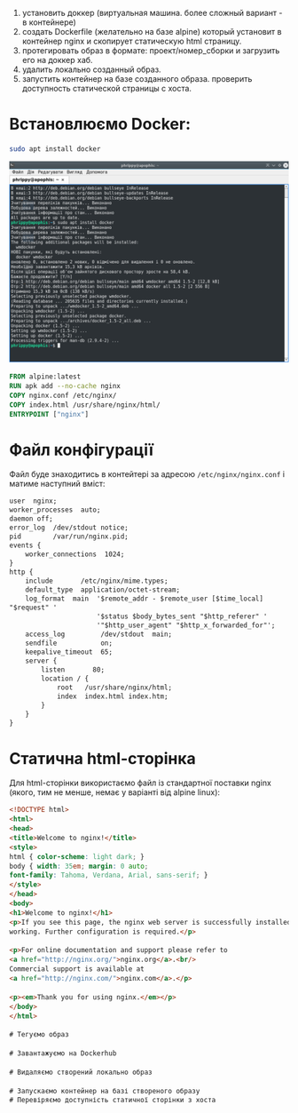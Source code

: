 1. установить доккер (виртуальная машина. более сложный вариант - в контейнере)
2. создать Dockerfile (желательно на базе alpine) который установит в контейнер nginx и скопирует статическую html страницу.
3. протегировать образ в формате: проект/номер_сборки и загрузить его на доккер хаб.
4. удалить локально созданный образ.
5. запустить контейнер на базе созданного образа. проверить доступность статической страницы с хоста.

# Встановлюємо Docker:

```bash
sudo apt install docker
```

![Встановлення Docker](docker_install.png)

```Dockerfile
FROM alpine:latest
RUN apk add --no-cache nginx
COPY nginx.conf /etc/nginx/
COPY index.html /usr/share/nginx/html/
ENTRYPOINT ["nginx"]
```

# Файл конфігурації

Файл буде знаходитись в контейтері за адресою  `/etc/nginx/nginx.conf` і матиме наступний вміст:

```Nginx config
user  nginx;
worker_processes  auto;
daemon off;
error_log  /dev/stdout notice;
pid        /var/run/nginx.pid;
events {
    worker_connections  1024;
}
http {
    include       /etc/nginx/mime.types;
    default_type  application/octet-stream;
    log_format  main  '$remote_addr - $remote_user [$time_local] "$request" '
                      '$status $body_bytes_sent "$http_referer" '
                      '"$http_user_agent" "$http_x_forwarded_for"';
    access_log         /dev/stdout  main;
    sendfile           on;
    keepalive_timeout  65;
    server {
        listen       80;
        location / {
            root   /usr/share/nginx/html;
            index  index.html index.htm;
        }
    }
}
```

# Статична html-сторінка

Для html-сторінки використаємо файл із стандартної поставки nginx (якого, тим не менше, немає у варіанті від alpine linux):

```html
<!DOCTYPE html>
<html>
<head>
<title>Welcome to nginx!</title>
<style>
html { color-scheme: light dark; }
body { width: 35em; margin: 0 auto;
font-family: Tahoma, Verdana, Arial, sans-serif; }
</style>
</head>
<body>
<h1>Welcome to nginx!</h1>
<p>If you see this page, the nginx web server is successfully installed and
working. Further configuration is required.</p>

<p>For online documentation and support please refer to
<a href="http://nginx.org/">nginx.org</a>.<br/>
Commercial support is available at
<a href="http://nginx.com/">nginx.com</a>.</p>

<p><em>Thank you for using nginx.</em></p>
</body>
</html>

# Тегуємо образ

# Завантажуємо на Dockerhub

# Видаляємо створений локально образ

# Запускаємо контейнер на базі створеного образу
# Перевіряємо доступність статичної сторінки з хоста
